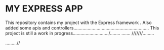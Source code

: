 MY EXPRESS APP
====
This repository contains my project with the Express framework .
Also  added some apis and controllers...........................................................
This project is still a work in progress............................/........
.......
///////.........

.........//

